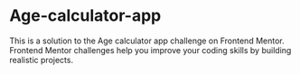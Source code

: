 # Age-calculator-app
This is a solution to the Age calculator app challenge on Frontend Mentor. Frontend Mentor challenges help you improve your coding skills by building realistic projects. 
